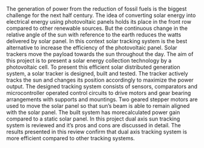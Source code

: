 The generation of power from the reduction of fossil fuels is the biggest challenge for  the  next  half  century.  The  idea  of  converting  solar  energy  into  electrical  energy  using photovoltaic panels holds its place in the front row compared to other renewable sources. But the continuous change in  the relative angle  of the sun  with reference to  the  earth reduces  the  watts delivered by solar panel. In this  context solar tracking system  is the best  alternative to increase the  efficiency  of  the  photovoltaic  panel.  Solar  trackers  move  the  payload  towards  the  sun throughout the day. The aim of this project is to present a solar energy collection technology by a photovoltaic cell. To present this efficient solar distributed generation system, a solar tracker is designed, built and tested. The tracker actively tracks the sun and changes its position accordingly to maximize the power output. The designed tracking system consists of sensors, comparators and microcontroller operated control circuits to drive motors and gear bearing arrangements with supports and mountings. Two geared stepper motors are used to move the solar panel so that sun’s beam is able to remain aligned with the solar panel. The built system has morecalculated power gain compared to a static solar panel. In this project dual axis sun tracking system is reviewed and it’s pros and cons  are  discussed  in  detail.  The  results  presented  in this  review  confirm  that dual  axis  tracking  system  is  more  efficient  compared  to  other  tracking  systems.
